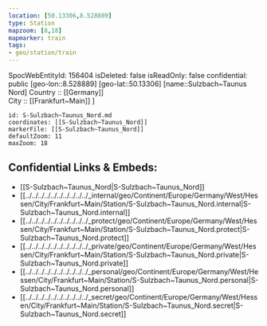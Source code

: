 ```yaml
---
location: [50.13306,8.528889] 
type: Station 
mapzoom: [8,18] 
mapmarker: train 
tags:
- geo/station/train
---
```

SpocWebEntityId: 156404
isDeleted: false
isReadOnly: false
confidential: public
[geo-lon::8.528889] 
[geo-lat::50.13306] 
[name::Sulzbach~Taunus Nord] 
Country :: [[Germany]]  
City :: [[Frankfurt~Main]] ] 


```leaflet
id: S-Sulzbach~Taunus_Nord.md
coordinates: [[S-Sulzbach~Taunus_Nord]] 
markerFile: [[S-Sulzbach~Taunus_Nord]] 
defaultZoom: 11 
maxZoom: 18
```


## Confidential Links & Embeds: 
- [[S-Sulzbach~Taunus_Nord|S-Sulzbach~Taunus_Nord]] 
- [[../../../../../../../../../../_internal/geo/Continent/Europe/Germany/West/Hessen/City/Frankfurt~Main/Station/S-Sulzbach~Taunus_Nord.internal|S-Sulzbach~Taunus_Nord.internal]] 
- [[../../../../../../../../../../_protect/geo/Continent/Europe/Germany/West/Hessen/City/Frankfurt~Main/Station/S-Sulzbach~Taunus_Nord.protect|S-Sulzbach~Taunus_Nord.protect]] 
- [[../../../../../../../../../../_private/geo/Continent/Europe/Germany/West/Hessen/City/Frankfurt~Main/Station/S-Sulzbach~Taunus_Nord.private|S-Sulzbach~Taunus_Nord.private]] 
- [[../../../../../../../../../../_personal/geo/Continent/Europe/Germany/West/Hessen/City/Frankfurt~Main/Station/S-Sulzbach~Taunus_Nord.personal|S-Sulzbach~Taunus_Nord.personal]] 
- [[../../../../../../../../../../_secret/geo/Continent/Europe/Germany/West/Hessen/City/Frankfurt~Main/Station/S-Sulzbach~Taunus_Nord.secret|S-Sulzbach~Taunus_Nord.secret]] 
